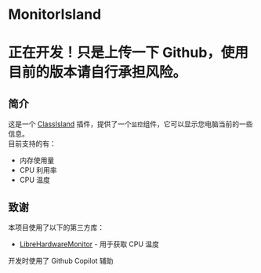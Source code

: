 # MonitorIsland

# 正在开发！只是上传一下 Github，使用目前的版本请自行承担风险。

## 简介
这是一个 [ClassIsland](https://github.com/ClassIsland/ClassIsland) 插件，提供了一个`监控`组件，它可以显示您电脑当前的一些信息。  
目前支持的有：  
- 内存使用量
- CPU 利用率
- CPU 温度

## 致谢

本项目使用了以下的第三方库：
- [LibreHardwareMonitor](https://github.com/LibreHardwareMonitor/LibreHardwareMonitor) - 用于获取 CPU 温度

开发时使用了 Github Copilot 辅助
